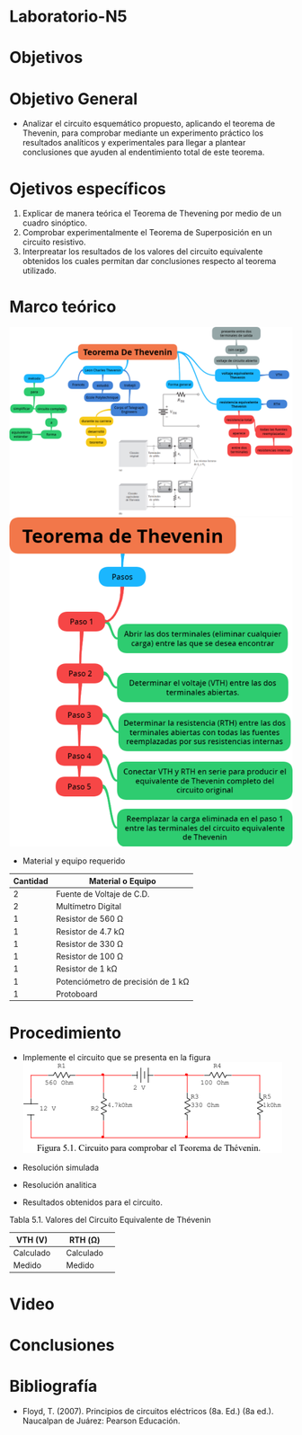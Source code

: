 # Laboratorio-N5
# Objetivos

# Objetivo General
- Analizar el circuito esquemático propuesto, aplicando el teorema de Thevenin, para comprobar mediante un experimento práctico los resultados analíticos y experimentales para llegar a plantear conclusiones que ayuden al endentimiento total de este teorema.

# Ojetivos específicos

1. Explicar de manera teórica el Teorema de Thevening por medio de un cuadro sinóptico.
2. Comprobar experimentalmente el Teorema de Superposición en un circuito resistivo.
3. Interpreatar los resultados de los valores del circuito equivalente obtenidos los cuales permitan dar conclusiones respecto al teorema utilizado.

# Marco teórico
![](https://github.com/jamora9/Laboratorio-N5/blob/main/Ima/Teorema%20de%20Thevenin%201.png)
![](https://github.com/jamora9/Laboratorio-N5/blob/main/Ima/Teorema%20de%20Thevenin%202.1.png)

- Material y equipo requerido

|Cantidad| Material o Equipo|
|--------|------------------|
|2| Fuente de Voltaje de C.D.|
|2| Multímetro Digital|
|1| Resistor de 560 Ω|
|1| Resistor de 4.7 kΩ|
|1| Resistor de 330 Ω|
|1| Resistor de 100 Ω|
|1| Resistor de 1 kΩ|
|1|Potenciómetro de precisión de 1 kΩ|
|1|Protoboard|

# Procedimiento
- Implemente el circuito que se presenta en la figura
![](https://github.com/jamora9/Laboratorio-N5/blob/main/Ima/Captura%20de%20pantalla%202022-01-06%20173452.png)
- Resolución simulada

- Resolución analitica

- Resultados obtenidos para el circuito.

Tabla 5.1. Valores del Circuito Equivalente de Thévenin

|VTH (V)||RTH (Ω)||
|----|---|---|----|
|Calculado||Calculado||
|Medido||Medido||

# Video


# Conclusiones 


# Bibliografía

- Floyd, T. (2007). Principios de circuitos eléctricos (8a. Ed.) (8a ed.). Naucalpan de Juárez: Pearson Educación.
